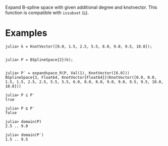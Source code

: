 Expand B-spline space with given additional degree and knotvector. This function is compatible with `issubset` (`⊆`).

# Examples

```jldoctest
julia> k = KnotVector([0.0, 1.5, 2.5, 5.5, 8.0, 9.0, 9.5, 10.0]);


julia> P = BSplineSpace{2}(k);


julia> P′ = expandspace_R(P, Val(1), KnotVector([6.0]))
BSplineSpace{3, Float64, KnotVector{Float64}}(KnotVector([0.0, 0.0, 1.5, 1.5, 2.5, 2.5, 5.5, 5.5, 6.0, 8.0, 8.0, 9.0, 9.0, 9.5, 9.5, 10.0, 10.0]))

julia> P ⊆ P′
true

julia> P ⊑ P′
false

julia> domain(P)
2.5 .. 9.0

julia> domain(P′)
1.5 .. 9.5
```
